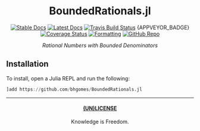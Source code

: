 <div align="center">

# BoundedRationals.jl

[![Stable Docs](https://img.shields.io/badge/docs-stable-blue.svg)](https://bhgomes.github.io/BoundedRationals.jl/stable)
[![Latest Docs](https://img.shields.io/badge/docs-latest-blue.svg)](https://bhgomes.github.io/BoundedRationals.jl/latest)
[![Travis Build Status](https://travis-ci.com/bhgomes/BoundedRationals.jl.svg?branch=master)](https://travis-ci.com/bhgomes/BoundedRationals.jl)
{APPVEYOR_BADGE}
[![Coverage Status](https://coveralls.io/repos/github/bhgomes/BoundedRationals.jl/badge.svg?branch=master)](https://coveralls.io/github/bhgomes/BoundedRationals.jl?branch=master)
[![Formatting](https://img.shields.io/badge/format-tab%204%20margin%2096-888)](https://github.com/domluna/JuliaFormatter.jl)
[![GitHub Repo](https://img.shields.io/badge/repo-GitHub-black)](https://github.com/bhgomes/BoundedRationals.jl)

_Rational Numbers with Bounded Denominators_

</div>

## Installation

To install, open a Julia REPL and run the following:

```julia
]add https://github.com/bhgomes/BoundedRationals.jl
```

---
<div align="center">

#### [(UN)LICENSE](UNLICENSE)
Knowledge is Freedom.
</div>
